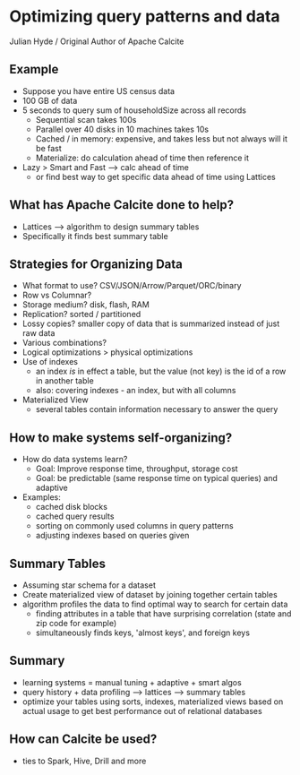 # Optimizing query patterns and data
Julian Hyde / Original Author of Apache Calcite

## Example
* Suppose you have entire US census data
* 100 GB of data
* 5 seconds to query sum of householdSize across all records
  * Sequential scan takes 100s
  * Parallel over 40 disks in 10 machines takes 10s
  * Cached / in memory: expensive, and takes less but not always will it be fast
  * Materialize: do calculation ahead of time then reference it
* Lazy > Smart and Fast --> calc ahead of time
  * or find best way to get specific data ahead of time using Lattices

## What has Apache Calcite done to help?
* Lattices --> algorithm to design summary tables
* Specifically it finds best summary table

## Strategies for Organizing Data
* What format to use? CSV/JSON/Arrow/Parquet/ORC/binary
* Row vs Columnar?
* Storage medium? disk, flash, RAM
* Replication? sorted / partitioned
* Lossy copies? smaller copy of data that is summarized instead of just raw data
* Various combinations?
* Logical optimizations > physical optimizations
* Use of indexes
  * an index *is* in effect a table, but the value (not key) is the id of a row in another table
  * also: covering indexes - an index, but with all columns
* Materialized View
  * several tables contain information necessary to answer the query

## How to make systems self-organizing?
* How do data systems learn?
  * Goal: Improve response time, throughput, storage cost
  * Goal: be predictable (same response time on typical queries) and adaptive
* Examples:
  * cached disk blocks
  * cached query results
  * sorting on commonly used columns in query patterns
  * adjusting indexes based on queries given

## Summary Tables
* Assuming star schema for a dataset
* Create materialized view of dataset by joining together certain tables
* algorithm profiles the data to find optimal way to search for certain data
  * finding attributes in a table that have surprising correlation (state and zip code for example)
  * simultaneously finds keys, 'almost keys', and foreign keys

## Summary
* learning systems = manual tuning + adaptive + smart algos
* query history + data profiling --> lattices --> summary tables
* optimize your tables using sorts, indexes, materialized views based on actual usage to get best performance out of relational databases

## How can Calcite be used?
* ties to Spark, Hive, Drill and more